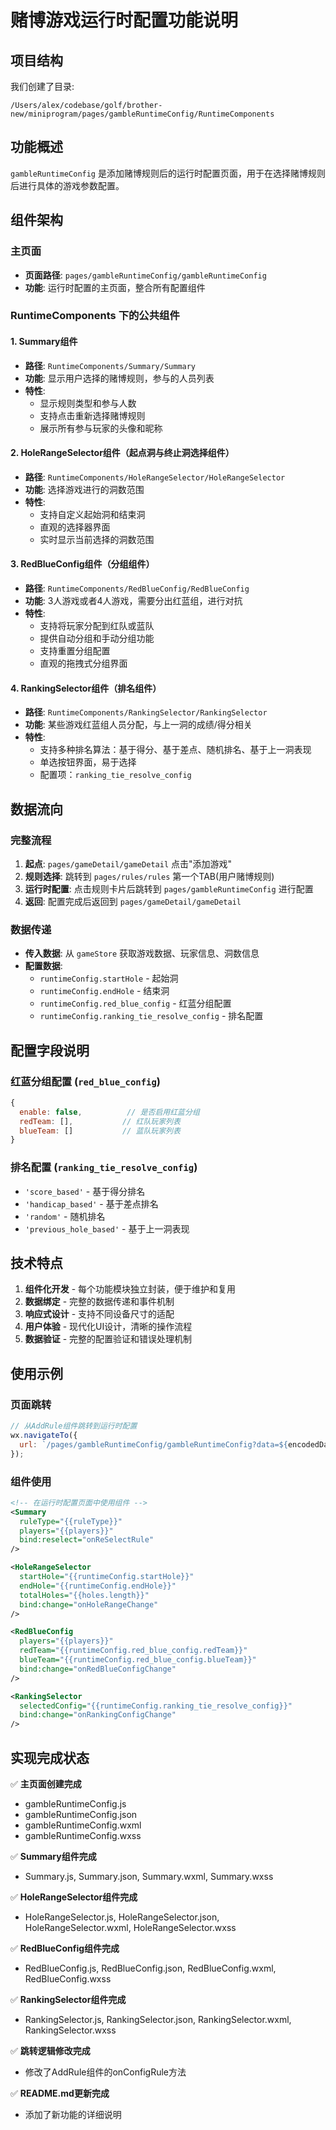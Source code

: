 # 赌博游戏运行时配置功能说明

## 项目结构

我们创建了目录:
```
/Users/alex/codebase/golf/brother-new/miniprogram/pages/gambleRuntimeConfig/RuntimeComponents
```

## 功能概述

`gambleRuntimeConfig` 是添加赌博规则后的运行时配置页面，用于在选择赌博规则后进行具体的游戏参数配置。

## 组件架构

### 主页面
- **页面路径**: `pages/gambleRuntimeConfig/gambleRuntimeConfig`
- **功能**: 运行时配置的主页面，整合所有配置组件

### RuntimeComponents 下的公共组件

#### 1. Summary组件
- **路径**: `RuntimeComponents/Summary/Summary`
- **功能**: 显示用户选择的赌博规则，参与的人员列表
- **特性**: 
  - 显示规则类型和参与人数
  - 支持点击重新选择赌博规则
  - 展示所有参与玩家的头像和昵称

#### 2. HoleRangeSelector组件（起点洞与终止洞选择组件）
- **路径**: `RuntimeComponents/HoleRangeSelector/HoleRangeSelector`
- **功能**: 选择游戏进行的洞数范围
- **特性**:
  - 支持自定义起始洞和结束洞
  - 直观的选择器界面
  - 实时显示当前选择的洞数范围

#### 3. RedBlueConfig组件（分组组件）
- **路径**: `RuntimeComponents/RedBlueConfig/RedBlueConfig`
- **功能**: 3人游戏或者4人游戏，需要分出红蓝组，进行对抗
- **特性**:
  - 支持将玩家分配到红队或蓝队
  - 提供自动分组和手动分组功能
  - 支持重置分组配置
  - 直观的拖拽式分组界面

#### 4. RankingSelector组件（排名组件）
- **路径**: `RuntimeComponents/RankingSelector/RankingSelector`
- **功能**: 某些游戏红蓝组人员分配，与上一洞的成绩/得分相关
- **特性**:
  - 支持多种排名算法：基于得分、基于差点、随机排名、基于上一洞表现
  - 单选按钮界面，易于选择
  - 配置项：`ranking_tie_resolve_config`

## 数据流向

### 完整流程
1. **起点**: `pages/gameDetail/gameDetail` 点击"添加游戏"
2. **规则选择**: 跳转到 `pages/rules/rules` 第一个TAB(用户赌博规则)
3. **运行时配置**: 点击规则卡片后跳转到 `pages/gambleRuntimeConfig` 进行配置
4. **返回**: 配置完成后返回到 `pages/gameDetail/gameDetail`

### 数据传递
- **传入数据**: 从 `gameStore` 获取游戏数据、玩家信息、洞数信息
- **配置数据**: 
  - `runtimeConfig.startHole` - 起始洞
  - `runtimeConfig.endHole` - 结束洞
  - `runtimeConfig.red_blue_config` - 红蓝分组配置
  - `runtimeConfig.ranking_tie_resolve_config` - 排名配置

## 配置字段说明

### 红蓝分组配置 (`red_blue_config`)
```javascript
{
  enable: false,          // 是否启用红蓝分组
  redTeam: [],           // 红队玩家列表
  blueTeam: []           // 蓝队玩家列表
}
```

### 排名配置 (`ranking_tie_resolve_config`)
- `'score_based'` - 基于得分排名
- `'handicap_based'` - 基于差点排名
- `'random'` - 随机排名
- `'previous_hole_based'` - 基于上一洞表现

## 技术特点

1. **组件化开发** - 每个功能模块独立封装，便于维护和复用
2. **数据绑定** - 完整的数据传递和事件机制
3. **响应式设计** - 支持不同设备尺寸的适配
4. **用户体验** - 现代化UI设计，清晰的操作流程
5. **数据验证** - 完整的配置验证和错误处理机制

## 使用示例

### 页面跳转
```javascript
// 从AddRule组件跳转到运行时配置
wx.navigateTo({
  url: `/pages/gambleRuntimeConfig/gambleRuntimeConfig?data=${encodedData}`
});
```

### 组件使用
```xml
<!-- 在运行时配置页面中使用组件 -->
<Summary 
  ruleType="{{ruleType}}"
  players="{{players}}"
  bind:reselect="onReSelectRule"
/>

<HoleRangeSelector 
  startHole="{{runtimeConfig.startHole}}"
  endHole="{{runtimeConfig.endHole}}"
  totalHoles="{{holes.length}}"
  bind:change="onHoleRangeChange"
/>

<RedBlueConfig 
  players="{{players}}"
  redTeam="{{runtimeConfig.red_blue_config.redTeam}}"
  blueTeam="{{runtimeConfig.red_blue_config.blueTeam}}"
  bind:change="onRedBlueConfigChange"
/>

<RankingSelector 
  selectedConfig="{{runtimeConfig.ranking_tie_resolve_config}}"
  bind:change="onRankingConfigChange"
/>
```

## 实现完成状态

✅ **主页面创建完成**
- gambleRuntimeConfig.js
- gambleRuntimeConfig.json  
- gambleRuntimeConfig.wxml
- gambleRuntimeConfig.wxss

✅ **Summary组件完成**
- Summary.js, Summary.json, Summary.wxml, Summary.wxss

✅ **HoleRangeSelector组件完成**
- HoleRangeSelector.js, HoleRangeSelector.json, HoleRangeSelector.wxml, HoleRangeSelector.wxss

✅ **RedBlueConfig组件完成**
- RedBlueConfig.js, RedBlueConfig.json, RedBlueConfig.wxml, RedBlueConfig.wxss

✅ **RankingSelector组件完成**
- RankingSelector.js, RankingSelector.json, RankingSelector.wxml, RankingSelector.wxss

✅ **跳转逻辑修改完成**
- 修改了AddRule组件的onConfigRule方法

✅ **README.md更新完成**
- 添加了新功能的详细说明